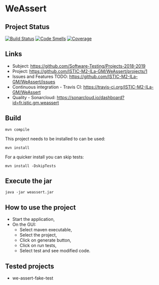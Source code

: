 # WeAssert

## Project Status

[![Build Status](https://travis-ci.org/ISTIC-M2-ILa-GM/WeAssert.svg?branch=dev)](https://travis-ci.org/ISTIC-M2-ILa-GM/WeAssert)
[![Code Smells](https://sonarcloud.io/api/project_badges/measure?project=fr.istic.gm.weassert&metric=code_smells)](https://sonarcloud.io/dashboard?id=fr.istic.gm.weassert)
[![Coverage](https://sonarcloud.io/api/project_badges/measure?project=fr.istic.gm.weassert&metric=coverage)](https://sonarcloud.io/dashboard?id=fr.istic.gm.weassert)

## Links

* Subject: https://github.com/Software-Testing/Projects-2018-2019
* Project: https://github.com/ISTIC-M2-ILa-GM/WeAssert/projects/1
* Issues and Features TODO: https://github.com/ISTIC-M2-ILa-GM/WeAssert/issues
* Continuous integration - Travis CI: https://travis-ci.org/ISTIC-M2-ILa-GM/WeAssert
* Quality - Sonarcloud: https://sonarcloud.io/dashboard?id=fr.istic.gm.weassert

## Build
```
mvn compile
```
This project needs to be installed to can be used:
```
mvn install
```
For a quicker install you can skip tests:
```
mvn install -DskipTests
```

## Execute the jar
```
java -jar weassert.jar
```

## How to use the project

* Start the application,
* On the GUI:
    * Select maven executable,
    * Select the project,
    * Click on generate button,
    * Click on run tests,
    * Select test and see modified code.

## Tested projects

* we-assert-fake-test